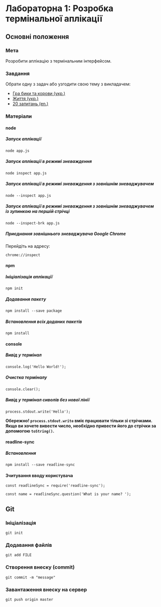 # Лабораторна 1: Розробка термінальної аплікації

## Основні положення

### Мета
Розробити аплікацію з термінальним інтерфейсом.

### Завдання
Обрати одну з задач або узгодити свою тему з викладачем:
- [Гра бики та корови (укр.)](https://uk.wikipedia.org/wiki/%D0%91%D0%B8%D0%BA%D0%B8_%D1%82%D0%B0_%D0%BA%D0%BE%D1%80%D0%BE%D0%B2%D0%B8)
- [Життя (укр.)](https://uk.wikipedia.org/wiki/%D0%96%D0%B8%D1%82%D1%82%D1%8F_%28%D0%B3%D1%80%D0%B0%29)
- [20 запитань (en.)](https://en.wikipedia.org/wiki/20Q)

### Матеріали

#### node

##### Запуск аплікації
```
node app.js
```

##### Запуск аплікації в режимі зневаждення
```
node inspect app.js
```

##### Запуск аплікації в режимі зневаждення з зовнішнім зневаджувачем
```
node --inspect app.js
```

##### Запуск аплікації в режимі зневаждення з зовнішнім зневаджувачем із зупинкою на першій стрічці
```
node --inspect-brk app.js
```

##### Приєднання зовнішнього зневаджувача Google Chrome
Перейдіть на адресу:
```
chrome://inspect
```

#### npm

##### Ініціалізація аплікації
```
npm init
```

##### Додавання пакету
```
npm install --save package
```

##### Встановлення всіх доданих пакетів
```
npm install
```

#### console

##### Вивід у термінал
```
console.log('Hello World!');
```

##### Очистка терміналу
```
console.clear();
```

##### Вивід у термінал сиволів без нової лінії
```
process.stdout.write('Hello');
```
**Обережно! `process.stdout.write` вміє працювати тільки зі стрічками. Якщо ви хочете вивести число, необхідно привести його до стрічки за допомогою `toString()`.**

#### readline-sync

##### Встановлення
```
npm install --save readline-sync
```

#### Зчитування вводу користувача
```
const readlineSync = require('readline-sync');

const name = readlineSync.question('What is your name? ');
```

## Git

### Ініціалізація
```
git init
```

### Додавання файлів
```
git add FILE
```

### Створення внеску (commit)
```
git commit -m "message"
```

### Завантаження внеску на сервер
```
git push origin master
```
